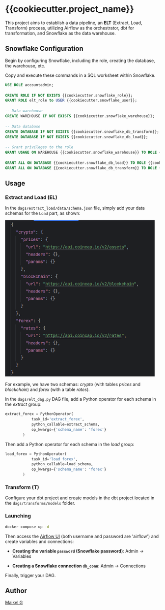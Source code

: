 # {{cookiecutter.project_name}}

This project aims to establish a data pipeline, an **ELT** (Extract, Load, Transform) process, utilizing Airflow as the orchestrator, dbt for transformation, and Snowflake as the data warehouse.

## Snowflake Configuration

Begin by configuring Snowflake, including the role, creating the database, the warehouse, etc.

Copy and execute these commands in a SQL worksheet within Snowflake.

```sql
USE ROLE accountadmin;

CREATE ROLE IF NOT EXISTS {{cookiecutter.snowflake_role}};
GRANT ROLE elt_role to USER {{cookiecutter.snowflake_user}};

-- Data warehouse 
CREATE WAREHOUSE IF NOT EXISTS {{cookiecutter.snowflake_warehouse}}; 

-- Data database
CREATE DATABASE IF NOT EXISTS {{cookiecutter.snowflake_db_transform}};
CREATE DATABASE IF NOT EXISTS {{cookiecutter.snowflake_db_load}};

-- Grant privileges to the role
GRANT USAGE ON WAREHOUSE {{cookiecutter.snowflake_warehouse}} TO ROLE {{cookiecutter.snowflake_role}};

GRANT ALL ON DATABASE {{cookiecutter.snowflake_db_load}} TO ROLE {{cookiecutter.snowflake_role}};
GRANT ALL ON DATABASE {{cookiecutter.snowflake_db_transform}} TO ROLE {{cookiecutter.snowflake_role}};
```

## Usage

### Extract and Load (EL)

In the `dags/extract_load/data/schema.json` file, simply add your data schemas for the `Load` part, as shown:

![schema configuration](docs/schema.png)

For example, we have two schemas: *crypto* (with tables *prices* and *blockchain*) and *forex* (with a table *rates*).

In the `dags/elt_dag.py` DAG file, add a Python operator for each schema in the *extract* group:

```python
extract_forex = PythonOperator(
            task_id='extract_forex',
            python_callable=extract_schema,
            op_kwargs={'schema_name': 'forex'}
        )
```

Then add a Python operator for each schema in the *load* group:

```python
load_forex = PythonOperator(
            task_id='load_forex',
            python_callable=load_schema,
            op_kwargs={'schema_name': 'forex'}
        )
```

### Transform (T)

Configure your dbt project and create models in the dbt project located in the `dags/transforms/models` folder.

### Launching

```bash
docker compose up -d
```

Then access the [Airflow UI](http://localhost:8080/) (both username and password are 'airflow') and create variables and connections:

- **Creating the variable `password` (Snowflake password)**: Admin -> Variables

- **Creating a Snowflake connection `db_conn`**: Admin -> Connections

Finally, trigger your DAG.

## Author
[Maikel G](https://github.com/gmaikel/)